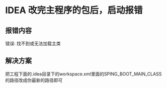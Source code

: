 # IDEA 改完主程序的包后，启动报错

## 报错内容

错误: 找不到或无法加载主类

## 解决方案

把工程下面的.idea目录下的workspace.xml里面的SPING_BOOT_MAIN_CLASS的路径改成你最新的路径即可 

